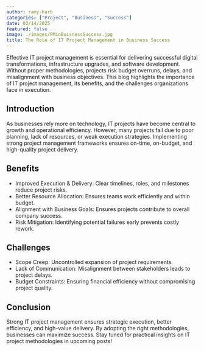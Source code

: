 ```yaml
---
author: ramy-harb
categories: ["Project", "Business", "Success"]
date: 03/14/2025
featured: false
image: ./images/PMinBuisnessSuccess.jpg
title: The Role of IT Project Management in Business Success
---
```


Effective IT project management is essential for delivering successful digital transformations, infrastructure upgrades, and software development. Without proper methodologies, projects risk budget overruns, delays, and misalignment with business objectives. This blog highlights the importance of IT project management, its benefits, and the challenges organizations face in execution.

## Introduction

As businesses rely more on technology, IT projects have become central to growth and operational efficiency. However, many projects fail due to poor planning, lack of resources, or weak execution strategies. Implementing strong project management frameworks ensures on-time, on-budget, and high-quality project delivery.

## Benefits

-   Improved Execution & Delivery: Clear timelines, roles, and milestones reduce project risks.
-   Better Resource Allocation: Ensures teams work efficiently and within budget.
-   Alignment with Business Goals: Ensures projects contribute to overall company success.
-   Risk Mitigation: Identifying potential failures early prevents costly rework.

## Challenges

-   Scope Creep: Uncontrolled expansion of project requirements.
-   Lack of Communication: Misalignment between stakeholders leads to project delays.
-   Budget Constraints: Ensuring financial efficiency without compromising project quality.

## Conclusion

Strong IT project management ensures strategic execution, better efficiency, and high-value delivery. By adopting the right methodologies, businesses can maximize success. Stay tuned for practical insights on IT project methodologies in upcoming posts!
